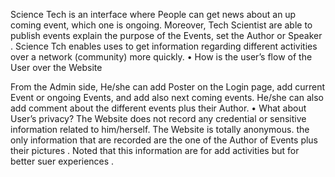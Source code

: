 Science Tech is an interface where People can get news about an up coming event, which one is 
ongoing. Moreover, Tech Scientist are able to publish events explain the purpose of the Events, set the 
Author or Speaker . Science Tch enables uses to get information regarding different activities over a 
network (community) more quickly.
• How is the user’s flow of the User over the Website
 
From the Admin side, He/she can add Poster on the Login page, add current Event 
or ongoing Events, and add also next coming events. He/she can also add comment 
about the different events plus their Author.
• What about User’s privacy? 
The Website does not record any credential or sensitive information related to 
him/herself. The Website is totally anonymous. the only information that are 
recorded are the one of the Author of Events plus their pictures . Noted that this 
information are for add activities but for better suer experiences .
